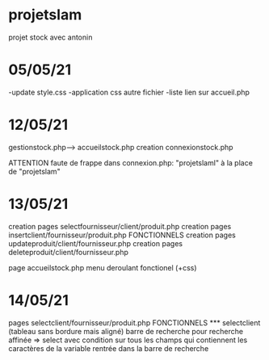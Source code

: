 # projetslam
 projet stock avec antonin
# 05/05/21
-update style.css
-application css autre fichier
-liste lien sur accueil.php

# 12/05/21
gestionstock.php--> accueilstock.php
creation connexionstock.php


ATTENTION faute de frappe dans connexion.php:
"projetslaml" à la place de "projetslam"

# 13/05/21
creation  pages selectfournisseur/client/produit.php
creation pages  insertclient/fournisseur/produit.php
FONCTIONNELS
creation  pages updateproduit/client/fournisseur.php
creation  pages deleteproduit/client/fournisseur.php


page accueilstock.php menu deroulant fonctionel (+css)

# 14/05/21
pages  selectclient/fournisseur/produit.php
FONCTIONNELS
*** selectclient (tableau sans bordure mais aligné)
    barre de recherche pour recherche affinée => select avec condition sur tous les champs qui contiennent les caractères de la variable rentrée dans la barre de recherche